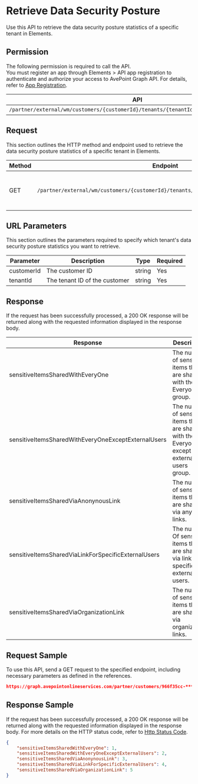# Retrieve Data Security Posture

Use this API to retrieve the data security posture statistics of a specific tenant in Elements.  

## Permission  

The following permission is required to call the API.  
You must register an app through Elements > API app registration to authenticate and authorize your access to AvePoint Graph API. For details, refer to [App Registration](https://cdn.avepoint.com/assets/apelements-webhelp/avepoint-elements-for-partners/index.htm#!Documents/appregistration.htm).

| API | Permission |
|-----------|-----------|
| `/partner/external/wm/customers/{customerId}/tenants/{tenantId}/overview/dspm/insights` | elements.wm.read.all |  


## Request

This section outlines the HTTP method and endpoint used to retrieve the data security posture statistics of a specific tenant in Elements.

| Method | Endpoint | Description |
|-----------|-----------|-----------|
|GET|`/partner/external/wm/customers/{customerId}/tenants/{tenantId}/overview/dspm/insights`|Retrieves the data security posture statistics.|

## URL Parameters

This section outlines the parameters required to specify which tenant's data security posture statistics you want to retrieve.

| Parameter | Description | Type | Required |
| --- | --- | --- | --- |
| customerId | The customer ID| string | Yes |
| tenantId | The tenant ID of the customer| string | Yes |


## Response

If the request has been successfully processed, a 200 OK response will be returned along with the requested information displayed in the response body.

| Response | Description | Type |
| --- | --- | --- |
| sensitiveItemsSharedWithEveryOne | The number of sensitive items that are shared with the Everyone group. | integer |
| sensitiveItemsSharedWithEveryOneExceptExternalUsers | The number of sensitive items that are shared with the Everyone except external users group. | integer |
| sensitiveItemsSharedViaAnonynousLink | The number of sensitive items that are shared via anyone links.  | integer |
| sensitiveItemsSharedViaLinkForSpecificExternalUsers | The number Of sensitive items that are shared via links for specific external users. | integer |
| sensitiveItemsSharedViaOrganizationLink | The number of sensitive items that are shared via organization links. | integer |


## Request Sample

To use this API, send a GET request to the specified endpoint, including necessary parameters as defined in the references.

```json
https://graph.avepointonlineservices.com/partner/customers/966f35cc-****-4070-****-25cd****2a07/tenants/0c7715b3-****-4c4c-****-f363****acec/overview/dspm/insights
```

## Response Sample

If the request has been successfully processed, a 200 OK response will be returned along with the requested information displayed in the response body. For more details on the HTTP status code, refer to [Http Status Code](https://learn.avepoint.com/docs/Use-AvePoint-Graph-API.html#http-status-code).

```json 
{
    "sensitiveItemsSharedWithEveryOne": 1,
    "sensitiveItemsSharedWithEveryOneExceptExternalUsers": 2,
    "sensitiveItemsSharedViaAnonynousLink": 3,
    "sensitiveItemsSharedViaLinkForSpecificExternalUsers": 4,
    "sensitiveItemsSharedViaOrganizationLink": 5
}